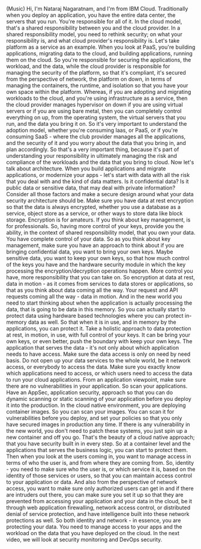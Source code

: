 (Music) Hi, I'm Nataraj Nagaratnam, and I'm from IBM Cloud. Traditionally when
you deploy an application, you have the entire data center, the servers that you
run. You're responsible for all of it. In the cloud model, that's a shared
responsibility between you and the cloud provider. In a shared responsibility
model, you need to rethink security; on what your responsibility is, and what
cloud provider's responsibility is. Let's take platform as a service as an
example. When you look at PaaS, you're building applications, migrating data to
the cloud, and building applications, running them on the cloud. So you're
responsible for securing the applications, the workload, and the data, while the
cloud provider is responsible for managing the security of the platform, so that
it's compliant, it's secured from the perspective of network, the platform on
down, in terms of managing the containers, the runtime, and isolation so that
you have your own space within the platform. Whereas, if you are adopting and
migrating workloads to the cloud, and you're using infrastructure as a service,
then the cloud provider manages hypervisor on down if you are using virtual
servers or if you are using bare metal, then you can completely control
everything on up, from the operating system, the virtual servers that you run,
and the data you bring it on. So it's very important to understand the adoption
model, whether you're consuming Iaas, or PaaS, or if you're consuming SaaS -
where the club provider manages all the applications, and the security of it and
you worry about the data that you bring in, and plan accordingly. So that's a
very important thing, because it's part of understanding your responsibility in
ultimately managing the risk and compliance of the workloads and the data that
you bring to cloud. Now let's talk about architecture. When you build
applications and migrate applications, or modernize your apps - let's start with
data with all the risk that you deal with and the kind of data matters. Is it
confidential data? Is it public data or sensitive data, that may deal with
private information? Consider all those factors and make a secure design around
what your data security architecture should be. Make sure you have data at rest
encryption so that the data is always encrypted, whether you use a database as a
service, object store as a service, or other ways to store data like block
storage. Encryption is for amateurs. If you think about key management, is for
professionals. So, having more control of your keys, provide you the ability, in
the context of shared responsibility model, that you own your data. You have
complete control of your data. So as you think about key management, make sure
you have an approach to think about if you are bringing confidential data, you
want to bring your own keys. Maybe sensitive data, you want to keep your own
keys, so that how much control of the keys you have and the hardware security
module in which the key processing the encryption/decryption operations happen.
More control you have, more responsibility that you can take on. So encryption
at data at rest, data in motion - as it comes from services to data stores or
applications, so that as you think about data coming all the way. Your request
and API requests coming all the way - data in motion. And in the new world you
need to start thinking about when the application is actually processing the
data, that is going to be data in this memory. So you can actually start to
protect data using hardware based technologies where you can protect in-memory
data as well. So that when it is in use, and in memory by the applications, you
can protect it. Take a holistic approach to data protection at rest, in motion,
in use, with full control of your keys. It can be bring your own keys, or even
better, push the boundary with keep your own keys. The application that serves
the data - it's not only about which application needs to have access. Make sure
the data access is only on need by need basis. Do not open up your data services
to the whole world, be it network access, or everybody to access the data. Make
sure you exactly know which applications need to access, or which users need to
access the data to run your cloud applications. From an application viewpoint,
make sure there are no vulnerabilities in your application. So scan your
applications. Have an AppSec, application security, approach so that you can do
dynamic scanning or static scanning of your application before you deploy it
into the production. In the cloud native environment, you are deploying
container images. So you can scan your images. You can scan it for
vulnerabilities before you deploy, and set your policies so that you only have
secured images in production any time. If there is any vulnerability in the new
world, you don't need to patch these systems, you just spin up a new container
and off you go. That's the beauty of a cloud native approach; that you have
security built in in every step. So at a container level and the applications
that serves the business logic, you can start to protect them. Then when you
look at the users coming in, you want to manage access in terms of who the user
is, and from where they are coming from. So, identity - you need to make sure
who the user is, or which service it is, based on the identity of those services
or users, so that you can maintain access control to your application or data.
And also from the perspective of network access, you want to make sure only
authorized users can get in and if there are intruders out there, you can make
sure you set it up so that they are prevented from accessing your application
and your data in the cloud, be it through web application firewalling, network
access control, or distributed denial of service protection, and have
intelligence built into these network protections as well. So both identity and
network - in essence, you are protecting your data. You need to manage access to
your apps and the workload on the data that you have deployed on the cloud. In
the next video, we will look at security monitoring and DevOps security.